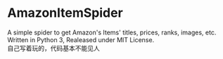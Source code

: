 # AmazonItemSpider
A simple spider to get Amazon's Items' titles, prices, ranks, images, etc.  
Written in Python 3, Realeased under MIT License.  
自己写着玩的，代码基本不能见人
